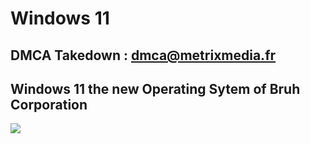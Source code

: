 # Windows 11

## DMCA Takedown : dmca@metrixmedia.fr

## Windows 11 the new Operating Sytem of Bruh Corporation

<img src='https://c.s-microsoft.com/en-us/CMSImages/hero_animation_poster_4K_Sharpened.jpg?version=e252e57c-4949-6726-4a60-a50c0aeec2ce'>

